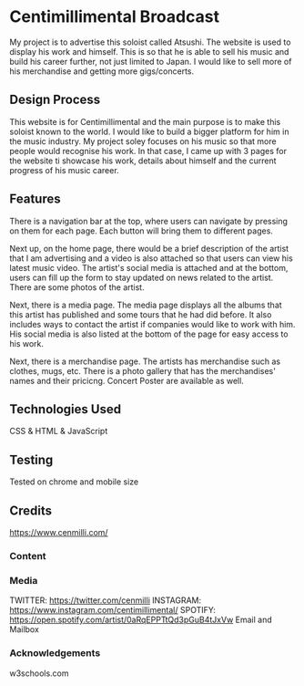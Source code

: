 # Centimillimental Broadcast
My project is to advertise this soloist called Atsushi. The website is used to display his work and himself. This is so that he is able to sell his music and build his career further, not just limited to Japan. I would like to sell more of his merchandise and getting more gigs/concerts.

## Design Process
This website is for Centimillimental and the main purpose is to make this soloist known to the world. I would like to build a bigger platform for him in the music industry. My project soley focuses on his music so that more people would recognise his work. In that case, I came up with 3 pages for the website ti showcase his work, details about himself and the current progress of his music career.

## Features
There is a navigation bar at the top, where users can navigate by pressing on them for each page. Each button will bring them to different pages.

Next up, on the home page, there would be a brief description of the artist that I am advertising and a video is also attached so that users can view his latest music video. The artist's social media is attached and at the bottom, users can fill up the form to stay updated on news related to the artist. There are some photos of the artist. 

Next, there is a media page. The media page displays all the albums that this artist has published and some tours that he had did before. It also includes ways to contact the artist if companies would like to work with him. His social media is also listed at the bottom of the page for easy access to his work.

Next, there is a merchandise page. The artists has merchandise such as clothes, mugs, etc. There is a photo gallery that has the merchandises' names and their pricicng. Concert Poster are available as well.

## Technologies Used
CSS & HTML & JavaScript

## Testing
Tested on chrome and mobile size

## Credits
https://www.cenmilli.com/

### Content

### Media
TWITTER: https://twitter.com/cenmilli
INSTAGRAM: https://www.instagram.com/centimillimental/
SPOTIFY: https://open.spotify.com/artist/0aRqEPPTtQd3pGuB4tJxVw
Email and Mailbox

### Acknowledgements
w3schools.com

